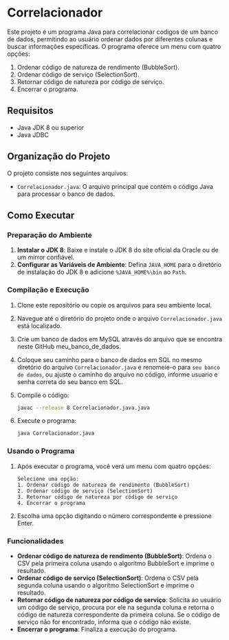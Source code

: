 # Correlacionador

Este projeto é um programa Java para correlacionar codigos de um banco de dados, permitindo ao usuário ordenar dados por diferentes colunas e buscar informações específicas. O programa oferece um menu com quatro opções:

1. Ordenar código de natureza de rendimento (BubbleSort).
2. Ordenar código de serviço (SelectionSort).
3. Retornar código de natureza por código de serviço.
4. Encerrar o programa.

## Requisitos

- Java JDK 8 ou superior
- Java JDBC
## Organização do Projeto

O projeto consiste nos seguintes arquivos:

- `Correlacionador.java`: O arquivo principal que contém o código Java para processar o banco de dados.

## Como Executar

### Preparação do Ambiente

1. **Instalar o JDK 8**: Baixe e instale o JDK 8 do site oficial da Oracle ou de um mirror confiável.
2. **Configurar as Variáveis de Ambiente**: Defina `JAVA_HOME` para o diretório de instalação do JDK 8 e adicione `%JAVA_HOME%\bin` ao `Path`.

### Compilação e Execução

1. Clone este repositório ou copie os arquivos para seu ambiente local.
2. Navegue até o diretório do projeto onde o arquivo `Correlacionador.java` está localizado.
3. Crie um banco de dados em MySQL através do arquivo que se encontra neste GitHub meu_banco_de_dados.
4. Coloque seu caminho para o banco de dados em SQL no mesmo diretório do arquivo `Correlacionador.java` e renomeie-o para `seu banco de dados`, ou ajuste o caminho do arquivo no código, informe usuario e senha correta do seu banco em SQL.
5. Compile o código:

    ```sh
    javac --release 8 Correlacionador.java.java
    ```

6. Execute o programa:

    ```sh
    java Correlacionador.java
    ```

### Usando o Programa

1. Após executar o programa, você verá um menu com quatro opções:

    ```plaintext
    Selecione uma opção:
    1. Ordenar código de natureza de rendimento (BubbleSort)
    2. Ordenar código de serviço (SelectionSort)
    3. Retornar código de natureza por código de serviço
    4. Encerrar o programa
    ```

2. Escolha uma opção digitando o número correspondente e pressione Enter.

### Funcionalidades

- **Ordenar código de natureza de rendimento (BubbleSort)**: Ordena o CSV pela primeira coluna usando o algoritmo BubbleSort e imprime o resultado.
- **Ordenar código de serviço (SelectionSort)**: Ordena o CSV pela segunda coluna usando o algoritmo SelectionSort e imprime o resultado.
- **Retornar código de natureza por código de serviço**: Solicita ao usuário um código de serviço, procura por ele na segunda coluna e retorna o código de natureza correspondente da primeira coluna. Se o código de serviço não for encontrado, informa que o código não existe.
- **Encerrar o programa**: Finaliza a execução do programa.

